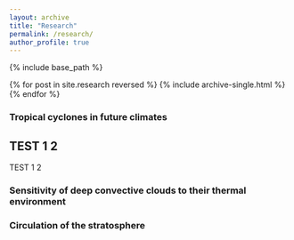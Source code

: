 ```yaml
---
layout: archive
title: "Research"
permalink: /research/
author_profile: true
---
```


{% include base_path %}

{% for post in site.research reversed %}
  {% include archive-single.html %}
{% endfor %}

<script src="https://cdn.mathjax.org/mathjax/latest/MathJax.js?config=TeX-AMS-MML_HTMLorMML" type="text/javascript"></script>

### Tropical cyclones in future climates
<section class="skrollable u-clearfix u-section-1" id="sec-b591">
      <div class="u-clearfix u-sheet u-sheet-1">
        <div class="u-clearfix u-expanded-width u-layout-wrap u-layout-wrap-1">
          <div class="u-layout">
            <div class="u-layout-row">
              <div class="u-container-style u-image u-layout-cell u-size-15 u-image-1" data-image-width="2000" data-image-height="1333">
                <div class="u-container-layout u-container-layout-1"></div>
              </div>
              <div class="u-container-style u-layout-cell u-size-45 u-layout-cell-2">
                <div class="u-border-2 u-border-grey-75 u-container-layout u-container-layout-2">
                  <h2 class="u-align-left u-subtitle u-text u-text-1">TEST 1 2</h2>
                  <p class="u-align-left u-text u-text-2">TEST 1 2</p>
                </div>
              </div>
            </div>
          </div>
        </div>
      </div>
    </section>

### Sensitivity of deep convective clouds to their thermal environment

### Circulation of the stratosphere
